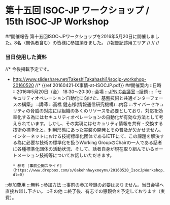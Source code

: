 # 第十五回 ISOC-JP ワークショップ / 15th ISOC-JP Workshop
##開催報告
第十五回ISOC-JPワークショップを2016年5月20日に開催しました。8名（関係者含む）の皆様に参加頂きました。
//報告記述用エリア
//
//
//
### 当日使用した資料
//* 今後掲載予定です。
*  http://www.slideshare.net/TakeshiTakahashi1/isocjp-workshop-20160520
//* {{ref 20160421-IX事情-at-ISOCJP.pdf}}
##開催案内
::日時
:::2016年5月20日（金） 18:30〜20:30
::会場
:::[JPNIC会議室](https://www.nic.ad.jp/ja/profile/map.html)
::話題
:::「セキュリティオペレーション自動化に向けた、基盤技術と共通インターフェースの構築」
::講師
:::高橋 健志様(情報通信研究機構)
::内容
:::サイバーセキュリティの脅威の対応には組織の多くのリソースを必要としており、対応を効率化する為にはセキュリティオペレーションの自動化が有効な方法として考えられています。しかし、その実現にはセキュリティ情報を共有・交換する技術の標準化と、利用形態にあった実装の開発とその普及が欠かせません。インターネットにおける技術標準化団体であるIETFにて、この課題を解決する為に必要な技術の標準化を扱うWorking GroupのChairの一人である話者に各種標準化団体の活動状況、そして、話者自身が現在取り組んでいるオートメーション技術等についてお話しいただきます。



       * 参考 [事前公開スライド](https://www.dropbox.com/s/0akehnhwyxneymv/20160520_IsocJpWorkshop.pdf?dl=0)

::参加費用
:::無料
::参加方法
:::事前の参加登録の必要はありません。当日会場へ直接お越し下さい。
::その他
:::終了後、有志での懇親会を予定しております（実費）。